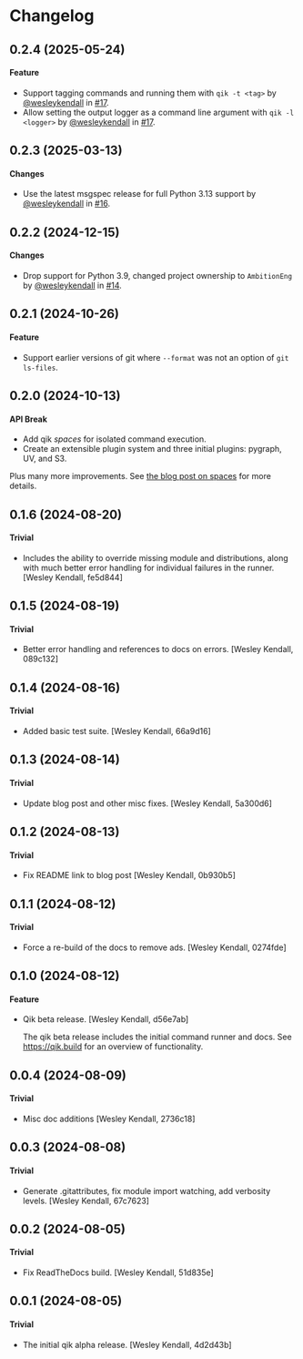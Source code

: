 # Changelog

## 0.2.4 (2025-05-24)

#### Feature

  - Support tagging commands and running them with `qik -t <tag>` by [@wesleykendall](https://github.com/wesleykendall) in [#17](https://github.com/AmbitionEng/qik/pull/17).
  - Allow setting the output logger as a command line argument with `qik -l <logger>` by [@wesleykendall](https://github.com/wesleykendall) in [#17](https://github.com/AmbitionEng/qik/pull/17).

## 0.2.3 (2025-03-13)

#### Changes

  - Use the latest msgspec release for full Python 3.13 support by [@wesleykendall](https://github.com/wesleykendall) in [#16](https://github.com/AmbitionEng/qik/pull/16).

## 0.2.2 (2024-12-15)

#### Changes

  - Drop support for Python 3.9, changed project ownership to `AmbitionEng` by [@wesleykendall](https://github.com/wesleykendall) in [#14](https://github.com/AmbitionEng/qik/pull/14).

## 0.2.1 (2024-10-26)

#### Feature

- Support earlier versions of git where `--format` was not an option of `git ls-files`.

## 0.2.0 (2024-10-13)

#### API Break

- Add qik *spaces* for isolated command execution.
- Create an extensible plugin system and three initial plugins: pygraph, UV, and S3.

Plus many more improvements. See [the blog post on spaces](https://qik.build/en/stable/blog/2024/10/12/introducing-spaces/) for more details.

## 0.1.6 (2024-08-20)

#### Trivial

  - Includes the ability to override missing module and distributions, along with much better error handling for individual failures in the runner. [Wesley Kendall, fe5d844]

## 0.1.5 (2024-08-19)

#### Trivial

  - Better error handling and references to docs on errors. [Wesley Kendall, 089c132]

## 0.1.4 (2024-08-16)

#### Trivial

  - Added basic test suite. [Wesley Kendall, 66a9d16]

## 0.1.3 (2024-08-14)

#### Trivial

  - Update blog post and other misc fixes. [Wesley Kendall, 5a300d6]

## 0.1.2 (2024-08-13)

#### Trivial

  - Fix README link to blog post [Wesley Kendall, 0b930b5]

## 0.1.1 (2024-08-12)

#### Trivial

  - Force a re-build of the docs to remove ads. [Wesley Kendall, 0274fde]

## 0.1.0 (2024-08-12)

#### Feature

  - Qik beta release. [Wesley Kendall, d56e7ab]

    The qik beta release includes the initial command runner and docs.
    See https://qik.build for an overview of functionality.

## 0.0.4 (2024-08-09)

#### Trivial

  - Misc doc additions [Wesley Kendall, 2736c18]

## 0.0.3 (2024-08-08)

#### Trivial

  - Generate .gitattributes, fix module import watching, add verbosity levels. [Wesley Kendall, 67c7623]

## 0.0.2 (2024-08-05)

#### Trivial

  - Fix ReadTheDocs build. [Wesley Kendall, 51d835e]

## 0.0.1 (2024-08-05)

#### Trivial

  - The initial qik alpha release. [Wesley Kendall, 4d2d43b]

